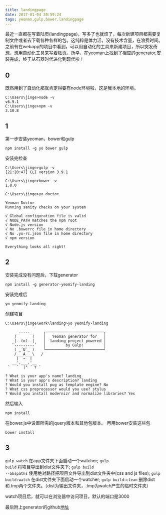 ```yaml
---
title: landingpage
date: 2017-01-04 20:59:24
tags: yeoman,gulp,bower,landingpage
---
```


最近一直都在写着陆页(landingpage)，写多了也就烦了，每次新建项目都需要复制文件或者去下载各种各样的包。这纯粹是体力活，没有技术含量，在浪费时间。之前有在webapp的项目中看到，可以用自动化的工具来新建项目，所以突发奇想，想用自动化工具来写着陆页。所幸，在yeoman上找到了相应的generator,安装完成，终于从石器时代进化到现代啦！

0
---
既然用到了自动化那就肯定得要有node环境啦，这是我本地的环境。
```code
C:\Users\jinge>node -v
v6.9.1
C:\Users\jinge>npm -v
3.10.8
```

1
---
第一步安装yeoman，bower和gulp
```code
npm install -g yo bower gulp
```
安装完检查
```code
C:\Users\jinge>gulp -v
[21:20:47] CLI version 3.9.1

C:\Users\jinge>bower -v
1.8.0

C:\Users\jinge>yo doctor

Yeoman Doctor
Running sanity checks on your system

√ Global configuration file is valid
√ NODE_PATH matches the npm root
√ Node.js version
√ No .bowerrc file in home directory
√ No .yo-rc.json file in home directory
√ npm version

Everything looks all right!
```

2
---
安装完成没有问题后，下载generator
```code
npm install -g generator-yeomify-landing
```
安装完成后
```code
yo yeomify-landing
```
创建项目
```code
C:\Users\jinge\work\landing>yo yeomify-landing

     _-----_     ╭──────────────────────────╮
    |       |    │   Yeoman generator for   │
    |--(o)--|    │  landing project powered │
   `---------´   │         by Gulp!         │
    ( _´U`_ )    ╰──────────────────────────╯
    /___A___\   /
     |  ~  |
   __'.___.'__
 ´   `  |° ´ Y `

? What is your app's name? landing
? What is your app's description? landing
? Would you install pug as template engine? No
? What css preprocessor would you use? stylus
? Would you install modernizr and normalize libraries? Yes
```
然后输入
```code
npm install
```
在bower.js中设置所需的jquery版本和其他包版本。
再用bower安装这些包
```code
bower install
```

3
---
<code>gulp watch</code> 在app文件夹下面启动一个watcher;
<code>gulp build</code> 将项目导出到dist文件夹下;
<code>gulp build --abspaths</code> 使用绝对路径把项目文件导出到dist文件夹中(css and js files);
<code>gulp build:watch</code> 在dist文件夹下面启动一个watcher;
<code>gulp build:clean</code> 删除dist和.tmp两个文件夹。（dist为输出文件夹，.tmp为watch产生的临时文件夹）

watch项目后，就可以在浏览器中访问项目，默认的端口是3000

最后附上generator的github[地址](https://github.com/helloilya/generator-yeomify-landing)
